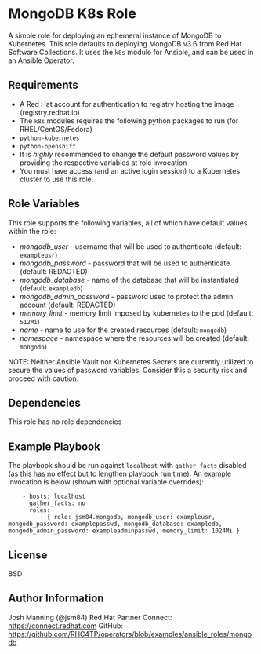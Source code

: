 MongoDB K8s Role
=========

A simple role for deploying an ephemeral instance of MongoDB to Kubernetes.
This role defaults to deploying MongoDB v3.6 from Red Hat Software Collections.
It uses the `k8s` module for Ansible, and can be used in an Ansible Operator.

Requirements
------------

* A Red Hat account for authentication to registry hosting the image (registry.redhat.io)
* The `k8s` modules requires the following python packages to run (for RHEL/CentOS/Fedora)
 * `python-kubernetes`
 * `python-openshift`
* It is *highly* recommended to change the default password values by providing the respective variables at role invocation
* You must have access (and an active login session) to a Kubernetes cluster to use this role.

Role Variables
--------------

This role supports the following variables, all of which have default values within the role:
* *mongodb_user* - username that will be used to authenticate (default: `exampleusr`)
* *mongodb_password* -  password that will be used to authenticate (default: REDACTED)
* *mongodb_database* - name of the database that will be instantiated (default: `exampledb`)
* *mongodb_admin_password* - password used to protect the admin account (default: REDACTED)
* *memory_limit* - memory limit imposed by kubernetes to the pod (default: `512Mi`)
* *name* - name to use for the created resources (default: `mongodb`)
* *namespace* - namespace where the resources will be created (default: `mongodb`)

NOTE: Neither Ansible Vault nor Kubernetes Secrets are currently utilized to secure the values of password variables. Consider this a security risk and proceed with caution.

Dependencies
------------

This role has no role dependencies

Example Playbook
----------------

The playbook should be run against `localhost` with `gather_facts` disabled (as this has no effect but to lengthen playbook run time). An example invocation is below (shown with optional variable overrides):
```
    - hosts: localhost
      gather_facts: no
      roles:
         - { role: jsm84.mongodb, mongodb_user: exampleusr, mongodb_password: examplepasswd, mongodb_database: exampledb, mongodb_admin_password: exampleadminpasswd, memory_limit: 1024Mi }
```
License
-------

BSD

Author Information
------------------

Josh Manning (@jsm84)
Red Hat Partner Connect: https://connect.redhat.com
GitHub: https://github.com/RHC4TP/operators/blob/examples/ansible_roles/mongodb
